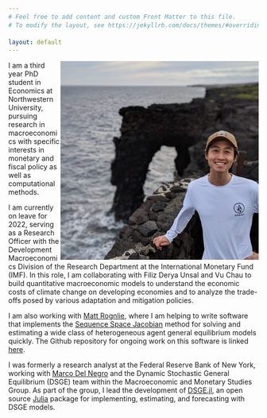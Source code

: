```yaml
---
# Feel free to add content and custom Front Matter to this file.
# To modify the layout, see https://jekyllrb.com/docs/themes/#overriding-theme-defaults

layout: default
---
```


<img src="/assets/profile.jpg" height="400" align="right"/>

I am a third year PhD student in Economics at Northwestern University, pursuing research in macroeconomics with specific interests in monetary and fiscal policy as well as computational methods.

I am currently on leave for 2022, serving as a Research Officer with the Development Macroeconomics Division of the Research Department at the International Monetary Fund (IMF).
In this role, I am collaborating with Filiz Derya Unsal and Vu Chau to build quantitative macroeconomic models to understand the economic costs of climate change on developing economies and to analyze the trade-offs posed by various adaptation and mitigation policies.

I am also working with [Matt Rognlie](https://sites.northwestern.edu/rognlie/), where I am helping to write software that implements the [Sequence Space Jacobian](https://shade-econ.github.io/sequence-jacobian/sequence_jacobian_paper.pdf) method for solving and estimating a wide class of heterogeneous agent general equilibrium models quickly. The Github repository for ongoing work on this software is linked [here](https://github.com/shade-econ/sequence-jacobian/tree/master).

I was formerly a research analyst at the Federal Reserve Bank of New York, working with [Marco Del Negro](https://www.newyorkfed.org/research/economists/delnegro) and the Dynamic Stochastic General Equilibrium (DSGE) team within the Macroeconomic and Monetary Studies Group. As part of the group, I lead the development of [DSGE.jl](https://github.com/FRBNY-DSGE/DSGE.jl), an open source [Julia](https://julialang.org) package for implementing, estimating, and forecasting with DSGE models.
